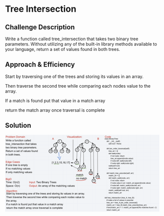 # Tree Intersection

## Challenge Description
Write a function called tree_intersection that takes two binary tree parameters.
Without utilizing any of the built-in library methods available to your language, return a set of values found in both trees.

## Approach & Efficiency
​Start by traversing one of the trees and storing its values in an array.

Then traverse the second tree while comparing each nodes value to the array.

If a match is found put that value in a match array

return the match array once traversal is complete
## Solution
![tree-intersection](../assets/../../assets/tree-intersection.png)
